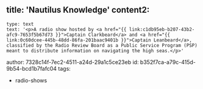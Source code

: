 title: 'Nautilus Knowledge'
content2:
  -
    type: text
    text: '<p>A radio show hosted by <a href="{{ link:c1db95eb-b207-43b2-afc9-7653f5b67d73 }}">Captain Clarkbeard</a> and <a href="{{ link:0c60dcee-445b-48dd-86fa-201baac9401b }}">Captain Leanbeard</a>, classified by the Radio Review Board as a Public Service Program (PSP) meant to distribute information on navigating the high seas.</p>'
author: 7328c14f-7ec2-4511-a24d-29a1c5ce23eb
id: b352f7ca-a79c-415d-9b54-bcd1b7fafc04
tags:
  - radio-shows
